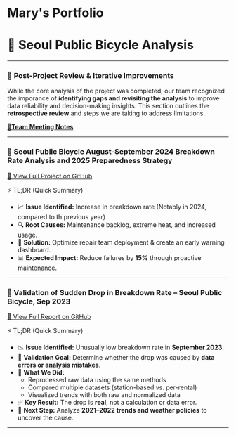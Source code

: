 # Mary's Portfolio

# 🚴 Seoul Public Bicycle Analysis
---
### 🔄 **Post-Project Review & Iterative Improvements**  

While the core analysis of the project was completed, our team recognized the imporance of **identifying gaps and revisiting the analysis** to improve data reliability and decision-making insights. 
This section outlines the **retrospective review** and steps we are taking to address limitations.


 **[🔗Team Meeting Notes](https://github.com/Mary-berry-77/Mary-s_portfolio/discussions/1#discussion-8027170)**  

---
### 🎯 Seoul Public Bicycle August-September 2024 Breakdown Rate Analysis and 2025 Preparedness Strategy

[🔗 View Full Project on GitHub](https://github.com/Mary-berry-77/-Seoul-Public-Bicycle-Analysis)

⚡ TL;DR (Quick Summary)

- 📈 **Issue Identified:** Increase in breakdown rate (Notably in 2024, compared to th previous year)
- 🔍 **Root Causes:** Maintenance backlog, extreme heat, and increased usage.
- 🎯 **Solution:** Optimize repair team deployment & create an early warning dashboard.
- 📊 **Expected Impact:** Reduce failures by **15%** through proactive maintenance.
---


### 🎯 Validation of Sudden Drop in Breakdown Rate – Seoul Public Bicycle, Sep 2023

[🔗 View Full Report on GitHub](https://github.com/Mary-berry-77/2023-09-breakdown-validation/blob/main/README.md)

⚡ TL;DR (Quick Summary)

- 📉 **Issue Identified:** Unusually low breakdown rate in **September 2023**.
- 🔎 **Validation Goal:** Determine whether the drop was caused by **data errors or analysis mistakes**.
- 🧪 **What We Did:**  
  - Reprocessed raw data using the same methods  
  - Compared multiple datasets (station-based vs. per-rental)  
  - Visualized trends with both raw and normalized data  
- ✅ **Key Result:** The drop is **real**, not a calculation or data error.
- 🚧 **Next Step:** Analyze **2021–2022 trends and weather policies** to uncover the cause.
---
